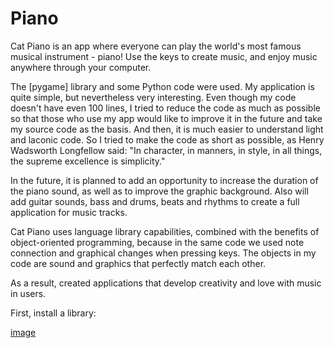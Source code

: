 # Piano
Cat Piano is an app where everyone can play the world's most famous musical instrument - piano! Use the keys to create music, and enjoy music anywhere through your computer.

The [pygame] library and some Python code were used. My application is quite simple, but nevertheless very interesting. Even though my code doesn't have even 100 lines, I tried to reduce the code as much as possible so that those who use my app would like to improve it in the future and take my source code as the basis. And then, it is much easier to understand light and laconic code. So I tried to make the code as short as possible, as Henry Wadsworth Longfellow said: 
"In character, in manners, in style, in all things, the supreme excellence is simplicity."

In the future, it is planned to add an opportunity to increase the duration of the piano sound, as well as to improve the graphic background. 
Also will add guitar sounds, bass and drums, beats and rhythms to create a full application for music tracks.

Cat Piano uses language library capabilities, combined with the benefits of object-oriented programming, because in the same code we used note connection and graphical changes when pressing keys. The objects in my code are sound and graphics that perfectly match each other. 

As a result, created applications that develop creativity and love with music in users.


First, install a library:

[image](https://github.com/YooTimoo/Piano/assets/117880384/a33fe07c-de57-4356-aa83-59b34a558c20)
